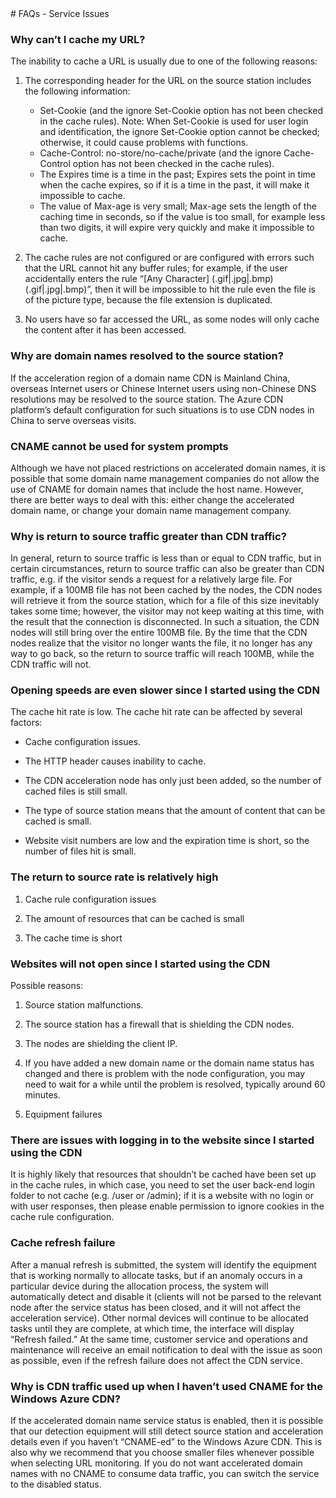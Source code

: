 <properties linkid="dev-net-common-tasks-cdn" urlDisplayName="CDN" pageTitle="Microsoft Azure CDN FAQs – Azure Feature Guide" metaKeywords="Azure CDN, Azure CDN, Azure blobs, Azure caching, Azure add-ons, cannot cache, cannot CNAME, origin rate high, cache refresh failed, CDN FAQ, CDN FAQS, CDN use failed, CDN service failure, CDN configuration error, speed slow, cannot open website, login exception, CNAME, CDN technical documentation, CDN help files" description="Find answers to common service consulting questions or inquiries related to the Microsoft Azure CDN" metaCanonical="" services="" documentationCenter=".NET" title="" authors="" solutions="" manager="" editor="" />
<tags ms.service=""
    ms.date=""
    wacn.date="11/27/2015"
    />
# FAQs - Service Issues

### **Why can’t I cache my URL?**

The inability to cache a URL is usually due to one of the following reasons:

1. The corresponding header for the URL on the source station includes the following information:
   - Set-Cookie (and the ignore Set-Cookie option has not been checked in the cache rules). Note: When Set-Cookie is used for user login and identification, the ignore Set-Cookie option cannot be checked; otherwise, it could cause problems with functions.
   - Cache-Control: no-store/no-cache/private (and the ignore Cache-Control option has not been checked in the cache rules).
   - The Expires time is a time in the past; Expires sets the point in time when the cache expires, so if it is a time in the past, it will make it impossible to cache.
   - The value of Max-age is very small; Max-age sets the length of the caching time in seconds, so if the value is too small, for example less than two digits, it will expire very quickly and make it impossible to cache.

2. The cache rules are not configured or are configured with errors such that the URL cannot hit any buffer rules; for example, if the user accidentally enters the rule “[Any Character] (.gif|.jpg|.bmp) (.gif|.jpg|.bmp)”, then it will be impossible to hit the rule even the file is of the picture type, because the file extension is duplicated.
   
3. No users have so far accessed the URL, as some nodes will only cache the content after it has been accessed.

### **Why are domain names resolved to the source station?**

If the acceleration region of a domain name CDN is Mainland China, overseas Internet users or Chinese Internet users using non-Chinese DNS resolutions may be resolved to the source station. The Azure CDN platform’s default configuration for such situations is to use CDN nodes in China to serve overseas visits.

### **CNAME cannot be used for system prompts**

Although we have not placed restrictions on accelerated domain names, it is possible that some domain name management companies do not allow the use of CNAME for domain names that include the host name. However, there are better ways to deal with this: either change the accelerated domain name, or change your domain name management company.

### **Why is return to source traffic greater than CDN traffic?**

In general, return to source traffic is less than or equal to CDN traffic, but in certain circumstances, return to source traffic can also be greater than CDN traffic, e.g. if the visitor sends a request for a relatively large file. For example, if a 100MB file has not been cached by the nodes, the CDN nodes will retrieve it from the source station, which for a file of this size inevitably takes some time; however, the visitor may not keep waiting at this time, with the result that the connection is disconnected. In such a situation, the CDN nodes will still bring over the entire 100MB file. By the time that the CDN nodes realize that the visitor no longer wants the file, it no longer has any way to go back, so the return to source traffic will reach 100MB, while the CDN traffic will not.

### **Opening speeds are even slower since I started using the CDN**

The cache hit rate is low. The cache hit rate can be affected by several factors:

- Cache configuration issues.
     
- The HTTP header causes inability to cache.
     
- The CDN acceleration node has only just been added, so the number of cached files is still small.
     
- The type of source station means that the amount of content that can be cached is small.
     
- Website visit numbers are low and the expiration time is short, so the number of files hit is small.

### **The return to source rate is relatively high** 

1. Cache rule configuration issues
    
2. The amount of resources that can be cached is small
    
3. The cache time is short

### **Websites will not open since I started using the CDN** 

Possible reasons:
 
1. Source station malfunctions.
     
2. The source station has a firewall that is shielding the CDN nodes.
    
3. The nodes are shielding the client IP.
     
4. If you have added a new domain name or the domain name status has changed and there is problem with the node configuration, you may need to wait for a while until the problem is resolved, typically around 60 minutes.
     
5. Equipment failures
    
### **There are issues with logging in to the website since I started using the CDN**

It is highly likely that resources that shouldn’t be cached have been set up in the cache rules, in which case, you need to set the user back-end login folder to not cache (e.g. /user or /admin); if it is a website with no login or with user responses, then please enable permission to ignore cookies in the cache rule configuration.

### **Cache refresh failure**

After a manual refresh is submitted, the system will identify the equipment that is working normally to allocate tasks, but if an anomaly occurs in a particular device during the allocation process, the system will automatically detect and disable it (clients will not be parsed to the relevant node after the service status has been closed, and it will not affect the acceleration service). Other normal devices will continue to be allocated tasks until they are complete, at which time, the interface will display “Refresh failed.” At the same time, customer service and operations and maintenance will receive an email notification to deal with the issue as soon as possible, even if the refresh failure does not affect the CDN service.

### **Why is CDN traffic used up when I haven’t used CNAME for the Windows Azure CDN?**

If the accelerated domain name service status is enabled, then it is possible that our detection equipment will still detect source station and acceleration details even if you haven’t “CNAME-ed” to the Windows Azure CDN. This is also why we recommend that you choose smaller files whenever possible when selecting URL monitoring. If you do not want accelerated domain names with no CNAME to consume data traffic, you can switch the service to the disabled status.

<!---HONumber=CDN_1201_2015-->